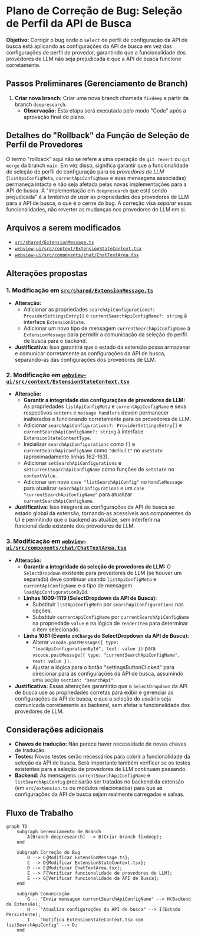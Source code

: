 # Plano de Correção de Bug: Seleção de Perfil da API de Busca

**Objetivo:** Corrigir o bug onde o `select` de perfil de configuração da API de busca está aplicando as configurações da API de busca em vez das configurações de perfil de provedor, garantindo que a funcionalidade dos provedores de LLM não seja prejudicada e que a API de busca funcione corretamente.

## Passos Preliminares (Gerenciamento de Branch)

1.  **Criar nova branch:** Criar uma nova branch chamada `fixdeep` a partir da branch `deepresearch`.
    - **Observação:** Esta etapa será executada pelo modo "Code" após a aprovação final do plano.

## Detalhes do "Rollback" da Função de Seleção de Perfil de Provedores

O termo "rollback" aqui não se refere a uma operação de `git revert` ou `git merge` da branch `main`. Em vez disso, significa garantir que a funcionalidade de seleção de perfil de configuração para os _provedores de LLM_ (`listApiConfigMeta`, `currentApiConfigName` e suas mensagens associadas) permaneça intacta e não seja afetada pelas novas implementações para a API de busca. A "implementação em `deepresearch` que está sendo prejudicada" é a _tentativa de usar_ as propriedades dos provedores de LLM para a API de busca, o que é o cerne do bug. A correção visa _separar_ essas funcionalidades, não reverter as mudanças nos provedores de LLM em si.

## Arquivos a serem modificados

- [`src/shared/ExtensionMessage.ts`](src/shared/ExtensionMessage.ts)
- [`webview-ui/src/context/ExtensionStateContext.tsx`](webview-ui/src/context/ExtensionStateContext.tsx)
- [`webview-ui/src/components/chat/ChatTextArea.tsx`](webview-ui/src/components/chat/ChatTextArea.tsx)

## Alterações propostas

### 1. Modificação em [`src/shared/ExtensionMessage.ts`](src/shared/ExtensionMessage.ts)

- **Alteração:**
    - Adicionar as propriedades `searchApiConfigurations?: ProviderSettingsEntry[]` e `currentSearchApiConfigName?: string` à interface `ExtensionState`.
    - Adicionar um novo tipo de mensagem `currentSearchApiConfigName` à `ExtensionMessage` para permitir a comunicação da seleção do perfil de busca para o backend.
- **Justificativa:** Isso garantirá que o estado da extensão possa armazenar e comunicar corretamente as configurações da API de busca, separando-as das configurações dos provedores de LLM.

### 2. Modificação em [`webview-ui/src/context/ExtensionStateContext.tsx`](webview-ui/src/context/ExtensionStateContext.tsx)

- **Alteração:**
    - **Garantir a integridade das configurações de provedores de LLM:** As propriedades `listApiConfigMeta` e `currentApiConfigName` e seus respectivos `setters` e `message handlers` devem permanecer inalterados e funcionando corretamente para os provedores de LLM.
    - Adicionar `searchApiConfigurations?: ProviderSettingsEntry[]` e `currentSearchApiConfigName?: string` à interface `ExtensionStateContextType`.
    - Inicializar `searchApiConfigurations` como `[]` e `currentSearchApiConfigName` como `"default"` no `useState` (aproximadamente linhas 162-163).
    - Adicionar `setSearchApiConfigurations` e `setCurrentSearchApiConfigName` como funções de `setState` no `contextValue`.
    - Adicionar um novo `case "listSearchApiConfig"` no `handleMessage` para atualizar `searchApiConfigurations` e um `case "currentSearchApiConfigName"` para atualizar `currentSearchApiConfigName`.
- **Justificativa:** Isso integrará as configurações da API de busca ao estado global da extensão, tornando-as acessíveis aos componentes da UI e permitindo que o backend as atualize, sem interferir na funcionalidade existente dos provedores de LLM.

### 3. Modificação em [`webview-ui/src/components/chat/ChatTextArea.tsx`](webview-ui/src/components/chat/ChatTextArea.tsx)

- **Alteração:**
    - **Garantir a integridade da seleção de provedores de LLM:** O `SelectDropdown` existente para provedores de LLM (se houver um separado) deve continuar usando `listApiConfigMeta` e `currentApiConfigName` e o tipo de mensagem `loadApiConfigurationById`.
    - **Linhas 1009-1119 (SelectDropdown da API de Busca):**
        - Substituir `listApiConfigMeta` por `searchApiConfigurations` nas opções.
        - Substituir `currentApiConfigName` por `currentSearchApiConfigName` na propriedade `value` e na lógica de `renderItem` para determinar o item selecionado.
    - **Linha 1061 (Evento `onChange` do SelectDropdown da API de Busca):**
        - Alterar `vscode.postMessage({ type: "loadApiConfigurationById", text: value })` para `vscode.postMessage({ type: "currentSearchApiConfigName", text: value })`.
        - Ajustar a lógica para o botão "settingsButtonClicked" para direcionar para as configurações da API de busca, assumindo uma seção `section: "searchApi"`.
- **Justificativa:** Essas alterações garantirão que o `SelectDropdown` da API de busca use as propriedades corretas para exibir e gerenciar as configurações da API de busca, e que a seleção do usuário seja comunicada corretamente ao backend, sem afetar a funcionalidade dos provedores de LLM.

## Considerações adicionais

- **Chaves de tradução:** Não parece haver necessidade de novas chaves de tradução.
- **Testes:** Novos testes serão necessários para cobrir a funcionalidade da seleção da API de busca. Será importante também verificar se os testes existentes para a seleção de provedores de LLM continuam passando.
- **Backend:** As mensagens `currentSearchApiConfigName` e `listSearchApiConfig` precisarão ser tratadas no backend da extensão (em `src/extension.ts` ou módulos relacionados) para que as configurações da API de busca sejam realmente carregadas e salvas.

## Fluxo de Trabalho

```mermaid
graph TD
    subgraph Gerenciamento de Branch
        A[Branch deepresearch] --> B(Criar branch fixdeep);
    end

    subgraph Correção do Bug
        B --> C{Modificar ExtensionMessage.ts};
        C --> D{Modificar ExtensionStateContext.tsx};
        D --> E{Modificar ChatTextArea.tsx};
        E --> F[Verificar funcionalidade de provedores de LLM];
        E --> G[Verificar funcionalidade da API de Busca];
    end

    subgraph Comunicação
        G -- "Envia mensagem currentSearchApiConfigName" --> H(Backend da Extensão);
        H -- "Atualiza configurações da API de busca" --> I(Estado Persistente);
        I -- "Notifica ExtensionStateContext.tsx com listSearchApiConfig" --> D;
    end
```
